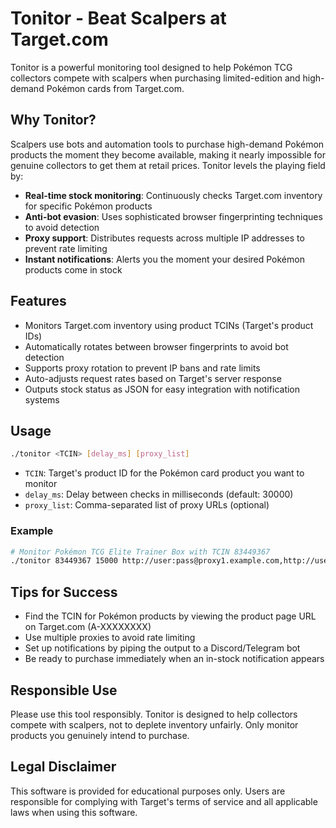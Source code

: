 # Tonitor - Beat Scalpers at Target.com

Tonitor is a powerful monitoring tool designed to help Pokémon TCG collectors compete with scalpers when purchasing limited-edition and high-demand Pokémon cards from Target.com.

## Why Tonitor?

Scalpers use bots and automation tools to purchase high-demand Pokémon products the moment they become available, making it nearly impossible for genuine collectors to get them at retail prices. Tonitor levels the playing field by:

- **Real-time stock monitoring**: Continuously checks Target.com inventory for specific Pokémon products
- **Anti-bot evasion**: Uses sophisticated browser fingerprinting techniques to avoid detection
- **Proxy support**: Distributes requests across multiple IP addresses to prevent rate limiting
- **Instant notifications**: Alerts you the moment your desired Pokémon products come in stock

## Features

- Monitors Target.com inventory using product TCINs (Target's product IDs)
- Automatically rotates between browser fingerprints to avoid bot detection
- Supports proxy rotation to prevent IP bans and rate limits
- Auto-adjusts request rates based on Target's server response
- Outputs stock status as JSON for easy integration with notification systems

## Usage

```bash
./tonitor <TCIN> [delay_ms] [proxy_list]
```

- `TCIN`: Target's product ID for the Pokémon card product you want to monitor
- `delay_ms`: Delay between checks in milliseconds (default: 30000)
- `proxy_list`: Comma-separated list of proxy URLs (optional)

### Example

```bash
# Monitor Pokémon TCG Elite Trainer Box with TCIN 83449367
./tonitor 83449367 15000 http://user:pass@proxy1.example.com,http://user:pass@proxy2.example.com
```

## Tips for Success

- Find the TCIN for Pokémon products by viewing the product page URL on Target.com (A-XXXXXXXX)
- Use multiple proxies to avoid rate limiting
- Set up notifications by piping the output to a Discord/Telegram bot
- Be ready to purchase immediately when an in-stock notification appears

## Responsible Use

Please use this tool responsibly. Tonitor is designed to help collectors compete with scalpers, not to deplete inventory unfairly. Only monitor products you genuinely intend to purchase.

## Legal Disclaimer

This software is provided for educational purposes only. Users are responsible for complying with Target's terms of service and all applicable laws when using this software.